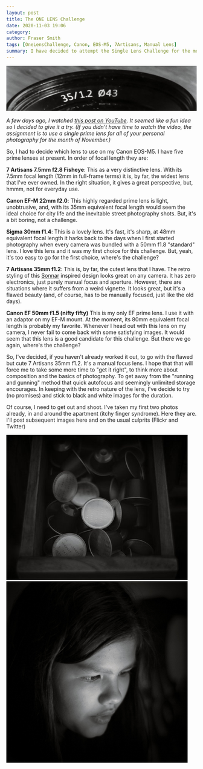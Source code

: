 ```yaml
---
layout: post
title: The ONE LENS Challenge
date: 2020-11-03 19:06
category:
author: Fraser Smith
tags: [OneLensChallenge, Canon, EOS-M5, 7Artisans, Manual Lens]
summary: I have decided to attempt the Single Lens Challenge for the month of November, 2020.
---
```

<img src="/img/lens.jpg" alt="EOS-M5 7Artisans 35mm f1.2" />

_A few days ago, I watched [this post on YouTube](https://www.youtube.com/watch?v=bKMaEAxPskU). It seemed like a fun idea so I decided to give it a try. (If you didn't have time to watch the video, the assignment is to use a single prime lens for all of your personal photography for the month of November.)_
<!--more-->

So, I had to decide which lens to use on my Canon EOS-M5. I have five prime lenses at present. In order of focal length they are:

**7 Artisans 7.5mm f2.8 Fisheye**: This as a very distinctive lens. With its 7.5mm focal length (12mm in full-frame terms) it is, by far, the widest lens that I've ever owned. In the right situation, it gives a great perspective, but, hmmm, not for everyday use.

**Canon EF-M 22mm f2.0**: This highly regarded prime lens is light, unobtrusive, and, with its 35mm equivalent focal length would seem the ideal choice for city life and the inevitable street photography shots. But, it's a bit boring, not a challenge.

**Sigma 30mm f1.4**: This is a lovely lens. It's fast, it's sharp, at 48mm equivalent focal length it harks back to the days when I first started photography when every camera was bundled with a 50mm f1.8 "standard" lens. I love this lens and it was my first choice for this challenge. But, yeah, it's too easy to go for the first choice, where's the challenge?

**7 Artisans 35mm f1.2**: This is, by far, the cutest lens that I have. The retro styling of this [Sonnar](https://www.wikiwand.com/en/Zeiss_Sonnar) inspired design looks great on any camera. It has zero electronics, just purely manual focus and aperture. However, there are situations where it suffers from a weird vignette. It looks great, but it's a flawed beauty (and, of course, has to be manually focused, just like the old days).

**Canon EF 50mm f1.5 (nifty fifty)** This is my only EF prime lens. I use it with an adaptor on my EF-M mount. At the moment, its 80mm equivalent focal length is probably my favorite. Whenever I head out with this lens on my camera, I never fail to come back with some satisfying images. It would seem that this lens is a good candidate for this challenge. But there we go again, where's the challenge?

So, I've decided, if you haven't already worked it out, to go with the flawed but cute 7 Artisans 35mm f1.2. It's a manual focus lens. I hope that that will force me to take some more time to "get it right", to think more about composition and the basics of photography. To get away from the "running and gunning" method that quick autofocus and seemingly unlimited storage encourages. In keeping with the retro nature of the lens, I've decide to try (no promises) and stick to black and white images for the duration.

Of course, I need to get out and shoot. I've taken my first two photos already, in and around the apartment (itchy finger syndrome). Here they are. I'll post subsequent images here and on the usual culprits (Flickr and Twitter)

<img src="/img/starbucks.jpg" alt="Selection of Starbucks nespresson pods" style="width: 480px;" /><br />
<img src="/img/cys.jpg" alt="Focused on Homework" style="width: 480px;" />
